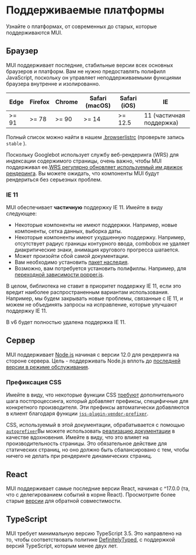 

# Поддерживаемые платформы <meta data-oversett="" data-original-text="Supported platforms">

<p class="description">Узнайте о платформах, от современных до старых, которые поддерживаются MUI.</p>

## Браузер <meta data-oversett="" data-original-text="Browser">

MUI поддерживает последние, стабильные версии всех основных браузеров и платформ. Вам не нужно предоставлять полифилл JavaScript, поскольку он управляет неподдерживаемыми функциями браузера внутренне и изолированно.

| Edge | Firefox | Chrome | Safari (macOS) | Safari (iOS) | IE  |
| --- | --- | --- | --- | --- | --- |
| \>= 91 | \>= 78 | \>= 90 | \>= 14 | \>= 12.5 | 11 (частичная поддержка) |

Полный список можно найти в нашем [.browserlistrc](https://github.com/mui/material-ui/blob/master/.browserslistrc#L12-L27) (проверьте запись `stable` ).

Поскольку Googlebot использует службу веб-рендеринга (WRS) для индексации содержимого страницы, очень важно, чтобы MUI поддерживал ее.[WRS регулярно обновляет используемый им движок рендеринга](https://webmasters.googleblog.com/2019/05/the-new-evergreen-googlebot.html). Вы можете ожидать, что компоненты MUI будут рендериться без серьезных проблем.

### IE 11 <meta data-oversett="" data-original-text="IE 11">

MUI обеспечивает **частичную** поддержку IE 11. Имейте в виду следующее:

-   Некоторые компоненты не имеют поддержки. Например, новые компоненты, сетка данных, выборка даты.
-   Некоторые компоненты имеют ухудшенную поддержку. Например, отсутствует радиус границы контурного ввода, combobox не удаляет диакритические знаки, анимация кругового прогресса шатается.
-   Может произойти сбой самой документации.
-   Вам необходимо установить [пакет наследия](/material-ui/guides/minimizing-bundle-size/#legacy-bundle).
-   Возможно, вам потребуется установить полифиллы. Например, для [переходной зависимости popper.js](https://popper.js.org/docs/v2/browser-support/#ie11).

В целом, библиотека не ставит в приоритет поддержку IE 11, если это вредит наиболее распространенным вариантам использования. Например, мы будем закрывать новые проблемы, связанные с IE 11, и можем не объединять запросы на исправление, которые улучшают поддержку IE 11.

В v6 будет полностью удалена поддержка IE 11.

## Сервер <meta data-oversett="" data-original-text="Server">

MUI поддерживает [Node.js](https://github.com/nodejs/node) начиная с версии 12.0 для рендеринга на стороне сервера. Цель - поддерживать Node.js вплоть до [последней версии в режиме обслуживания](https://github.com/nodejs/Release#release-schedule).

### Префиксация CSS <meta data-oversett="" data-original-text="CSS prefixing">

Имейте в виду, что некоторые функции CSS [требуют](https://github.com/cssinjs/jss/issues/279) дополнительного шага постпроцессинга, который добавляет префиксы, специфичные для конкретного производителя. Эти префиксы автоматически добавляются в клиент благодаря функции [`jss-plugin-vendor-prefixer`](https://www.npmjs.com/package/jss-plugin-vendor-prefixer).

CSS, используемый в этой документации, обрабатывается с помощью [`autoprefixer`](https://www.npmjs.com/package/autoprefixer)Вы можете использовать [реализацию документации](https://github.com/mui/material-ui/blob/47aa5aeaec1d4ac2c08fd0e84277d6b91e497557/pages/_document.js#L123) в качестве вдохновения. Имейте в виду, что это влияет на производительность страницы. Это обязательное действие для статических страниц, но оно должно быть сбалансировано с тем, чтобы ничего не делать при рендеринге динамических страниц.

## React <meta data-oversett="" data-original-text="React">

MUI поддерживает самые последние версии React, начиная с ^17.0.0 (та, что с делегированием событий в корне React). Просмотрите более старые [версии](https://mui.com/versions/) для обратной совместимости.

## TypeScript <meta data-oversett="" data-original-text="TypeScript">

MUI требует минимальную версию TypeScript 3.5. Это направлено на то, чтобы соответствовать политике [DefinitelyTyped](https://github.com/DefinitelyTyped/DefinitelyTyped), с поддержкой версий TypeScript, которым менее двух лет.
